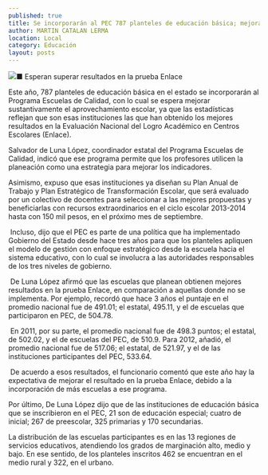 ```yaml
---
published: true
title: Se incorporarán al PEC 787 planteles de educación básica; mejorarían indicadores
author: MARTIN CATALAN LERMA
location: Local
category: Educación
layout: posts
---
```


![](http://i.imgur.com/ju5tlS7.jpg)■ Esperan superar resultados en la prueba Enlace

Este año, 787 planteles de educación básica en el estado se incorporarán al Programa Escuelas de Calidad, con lo cual se espera mejorar sustantivamente el aprovechamiento escolar, ya que las estadísticas reflejan que son esas instituciones las que han obtenido los mejores resultados en la Evaluación Nacional del Logro Académico en Centros Escolares (Enlace).

Salvador de Luna López, coordinador estatal del Programa Escuelas de Calidad, indicó que ese programa permite que los profesores utilicen la planeación como una estrategia para mejorar los indicadores.

Asimismo, expuso que esas instituciones ya diseñan su Plan Anual de Trabajo y Plan Estratégico de Transformación Escolar, que será evaluado por un colectivo de docentes para seleccionar a las mejores propuestas y beneficiarlas con recursos extraordinarios en el ciclo escolar 2013-2014 hasta con 150 mil pesos, en el próximo mes de septiembre.

 Incluso, dijo que el PEC es parte de una política que ha implementado Gobierno del Estado desde hace tres años para que los planteles apliquen el modelo de gestión con enfoque estratégico desde la escuela hacia el sistema educativo, con lo cual se involucra a las autoridades responsables de los tres niveles de gobierno.
 
 De Luna López afirmó que las escuelas que planean obtienen mejores resultados en la prueba Enlace, en comparación a aquellas donde no se implementa. Por ejemplo, recordó que hace 3 años el puntaje en el promedio nacional fue de 491.01; el estatal, 495.11, y el de escuelas que participaron en PEC, de 504.78.
 
 En 2011, por su parte, el promedio nacional fue de 498.3 puntos; el estatal, de 502.02, y el de escuelas del PEC, de 510.9. Para 2012, añadió, el promedio nacional fue de 517.06; el estatal, de 521.97, y el de las instituciones participantes del PEC, 533.64. 
 
 De acuerdo a esos resultados, el funcionario comentó que este año hay la expectativa de mejorar el resultado en la prueba Enlace, debido a la incorporación de más escuelas a ese programa.
 
Por último, De Luna López dijo que de las instituciones de educación básica que se inscribieron en el PEC, 21 son de educación especial; cuatro de inicial; 267 de preescolar, 325 primarias y 170 secundarias.

La distribución de las escuelas participantes es en las 13 regiones de servicios educativos, atendiendo los grados de marginación alto, medio y bajo. En ese sentido, de los planteles inscritos 462 se encuentran en el medio rural y 322, en el urbano.

